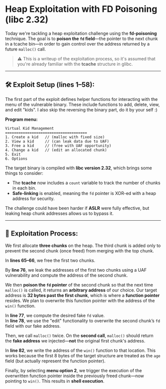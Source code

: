 # Heap Exploitation with FD Poisoning (libc 2.32)

Today we're tackling a heap exploitation challenge using the **fd-poisoning** technique. The goal is to **poison the `fd` field**—the pointer to the next chunk in a tcache bin—in order to gain control over the address returned by a future `malloc()` call.

> ⚠️ This is a writeup of the exploitation process, so it's assumed that you're already familiar with the **tcache** structure in glibc.

---

## 🛠️ Exploit Setup (lines 1–58):

The first part of the exploit defines helper functions for interacting with the menu of the vulnerable binary. These include functions to add, delete, view, and edit "kids".
I also skip the reversing the binary part, do it by your self :)

**Program menu:**
```
Virtual Kid Management
=====================================
1. Create a kid   // (malloc with fixed size)
2. View a kid     // (can leak data due to UAF)
3. Free a kid     // (free with UAF opportunity)
4. Change a kid   // (edit an allocated chunk)
5. Exit
6. Options
```

The target binary is compiled with **libc version 2.32**, which brings some things to consider:

- The **tcache** now includes a `count` variable to track the number of chunks in each bin.
- **Safe-linking** is enabled, meaning the `fd` pointer is XOR-ed with a heap address for security.

The challenge could have been harder if **ASLR** were fully effective, but leaking heap chunk addresses allows us to bypass it.

---

## 🧱 Exploitation Process:

We first allocate **three chunks** on the heap. The third chunk is added only to prevent the second chunk (once freed) from merging with the top chunk.

In **lines 65–66**, we free the first two chunks.

By **line 76**, we leak the addresses of the first two chunks using a UAF vulnerability and compute the address of the second chunk.

We then **poison the `fd` pointer** of the second chunk so that the next time `malloc()` is called, it returns an **arbitrary address** of our choice. Our target address is **32 bytes past the first chunk**, which is where a **function pointer** resides. We plan to overwrite this function pointer with the address of the `win()` function.

In **line 77**, we compute the desired fake `fd` value.  
In **line 78**, we use the "edit" functionality to overwrite the second chunk’s `fd` field with our fake address.

Then, we call `malloc()` twice. On the **second call**, `malloc()` should return the **fake address** we injected—**not** the original first chunk's address.

In **line 82**, we write the address of the `win()` function to that location. This works because the first 8 bytes of the target structure are treated as the `age` field (but actually represent the function pointer).

Finally, by selecting **menu option 2**, we trigger the execution of the overwritten function pointer inside the previously freed chunk—now pointing to `win()`. This results in **shell execution**.
